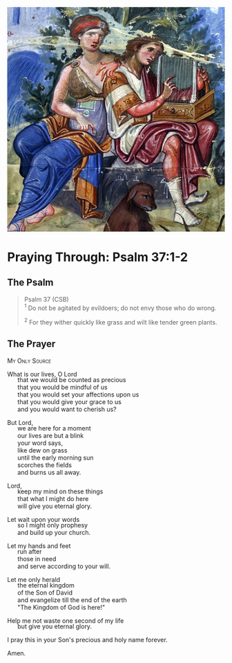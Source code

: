 <img class="intro-right" src="art-paris-psalter.jpg">

<style>
  li {list-style-type: none;}
  p + ul {
    margin-top: -18px;
}
</style>

# Praying Through: Psalm 37:1-2

## The Psalm

>Psalm 37 (CSB)  
><sup>1</sup> Do not be agitated by evildoers; do not envy those who do wrong. 
>
><sup>2</sup> For they wither quickly like grass and wilt like tender green plants. 

## The Prayer

<div style="font-variant: small-caps;">
My Only Source
</div>

What is our lives, O Lord
* that we would be counted as precious
* that you would be mindful of us
* that you would set your affections upon us
* that you would give your grace to us
* and you would want to cherish us?

But Lord,
* we are here for a moment
* our lives are but a blink
* your word says,
* like dew on grass
* until the early morning sun
* scorches the fields
* and burns us all away.

Lord,
* keep my mind on these things
* that what I might do here
* will give you eternal glory.

Let wait upon your words
* so I might only prophesy
* and build up your church.

Let my hands and feet
* run after
* those in need
* and serve according to your will.

Let me only herald
* the eternal kingdom
* of the Son of David
* and evangelize till the end of the earth
* "The Kingdom of God is here!"

Help me not waste one second of my life
* but give you eternal glory.

I pray this in your Son's precious and holy name forever.

Amen.
